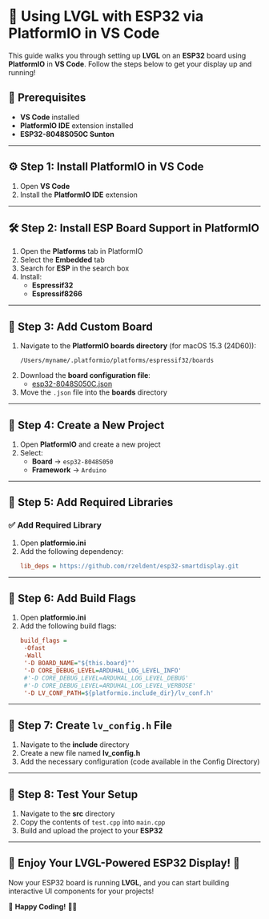 # 🚀 Using LVGL with ESP32 via PlatformIO in VS Code

This guide walks you through setting up **LVGL** on an **ESP32** board using **PlatformIO** in **VS Code**. Follow the steps below to get your display up and running!

## 📌 Prerequisites

- **VS Code** installed  
- **PlatformIO IDE** extension installed  
- **ESP32-8048S050C Sunton**  

---

## ⚙️ Step 1: Install PlatformIO in VS Code

1. Open **VS Code**  
2. Install the **PlatformIO IDE** extension  

---

## 🛠️ Step 2: Install ESP Board Support in PlatformIO

1. Open the **Platforms** tab in PlatformIO  
2. Select the **Embedded** tab  
3. Search for **ESP** in the search box  
4. Install:  
   - **Espressif32**  
   - **Espressif8266**  

---

## 🏰 Step 3: Add Custom Board

1. Navigate to the **PlatformIO boards directory** (for macOS 15.3 (24D60)):  
   ```plaintext
   /Users/myname/.platformio/platforms/espressif32/boards
   ```  
2. Download the **board configuration file**:  
   - [esp32-8048S050C.json](https://github.com/rzeldent/platformio-espressif32-sunton/blob/main/esp32-8048S050C.json)  
3. Move the `.json` file into the **boards** directory  

---

## 📂 Step 4: Create a New Project

1. Open **PlatformIO** and create a new project  
2. Select:  
   - **Board** → `esp32-8048S050`  
   - **Framework** → `Arduino`  

---

## 📌 Step 5: Add Required Libraries

### ✅ Add Required Library

1. Open **platformio.ini**  
2. Add the following dependency:  
   ```ini
   lib_deps = https://github.com/rzeldent/esp32-smartdisplay.git
   ```  

---

## 🔧 Step 6: Add Build Flags

1. Open **platformio.ini**  
2. Add the following build flags:  
   ```ini
   build_flags =
    -Ofast
    -Wall
    '-D BOARD_NAME="${this.board}"'
    '-D CORE_DEBUG_LEVEL=ARDUHAL_LOG_LEVEL_INFO'
    #'-D CORE_DEBUG_LEVEL=ARDUHAL_LOG_LEVEL_DEBUG'
    #'-D CORE_DEBUG_LEVEL=ARDUHAL_LOG_LEVEL_VERBOSE'
    '-D LV_CONF_PATH=${platformio.include_dir}/lv_conf.h'
   ```

---

## 📝 Step 7: Create `lv_config.h` File

1. Navigate to the **include** directory  
2. Create a new file named **lv_config.h**  
3. Add the necessary configuration (code available in the Config Directory)  

---

## 🔄 Step 8: Test Your Setup

1. Navigate to the **src** directory  
2. Copy the contents of `test.cpp` into `main.cpp`  
3. Build and upload the project to your **ESP32**  

---

## 🎉 Enjoy Your LVGL-Powered ESP32 Display! 🚀  

Now your ESP32 board is running **LVGL**, and you can start building interactive UI components for your projects!  

🔹 **Happy Coding!** 🎨💡

